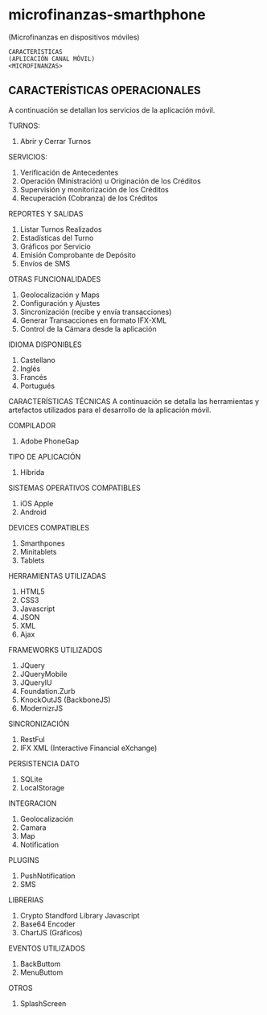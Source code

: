 # microfinanzas-smarthphone
(Microfinanzas en dispositivos móviles)

```
CARACTERÍSTICAS
(APLICACIÓN CANAL MÓVIL)
<MICROFINANZAS>
```

## CARACTERÍSTICAS OPERACIONALES

A continuación se detallan los servicios de la aplicación móvil.

TURNOS:	
1. Abrir y Cerrar Turnos

SERVICIOS: 	
1. Verificación de Antecedentes
2. Operación (Ministración) u Originación de los Créditos
3. Supervisión y monitorización de los Créditos
4. Recuperación (Cobranza) de los Créditos

REPORTES Y SALIDAS	
1. Listar Turnos Realizados
2. Estadísticas del Turno
3. Gráficos por Servicio
4. Emisión Comprobante de Depósito
5. Envíos de SMS
   
OTRAS FUNCIONALIDADES	
1. Geolocalización y Maps
2. Configuración y Ajustes
3. Sincronización (recibe y envía transacciones)
4. Generar Transacciones en formato IFX-XML
5. Control de la Cámara desde la aplicación

IDIOMA DISPONIBLES	
1. Castellano
2. Inglés
3. Francés
4. Portugués


CARACTERÍSTICAS TÉCNICAS
A continuación se detalla las herramientas y artefactos utilizados para el desarrollo de la aplicación móvil.

COMPILADOR	
1. Adobe PhoneGap 

TIPO DE APLICACIÓN
1. Híbrida

SISTEMAS OPERATIVOS COMPATIBLES	
1. iOS Apple
2. Android

DEVICES COMPATIBLES	
1. Smarthpones
2. Minitablets
3. Tablets
   
HERRAMIENTAS UTILIZADAS	
1. HTML5
2. CSS3
3. Javascript
4. JSON
5. XML
6. Ajax
  
FRAMEWORKS UTILIZADOS	
1. JQuery
2. JQueryMobile
3. JQueryIU
4. Foundation.Zurb
5. KnockOutJS (BackboneJS)
6. ModernizrJS

SINCRONIZACIÓN	
1. RestFul
3. IFX XML (Interactive Financial eXchange)

PERSISTENCIA DATO	
1. SQLite
2. LocalStorage

INTEGRACION	
1. Geolocalización
2. Camara
3. Map
4. Notification

PLUGINS	
1. PushNotification
2. SMS

LIBRERIAS	
1. Crypto Standford Library Javascript
2. Base64 Encoder
3. ChartJS (Gráficos)

EVENTOS UTILIZADOS	
1. BackButtom
2. MenuButtom

OTROS	
1. SplashScreen


